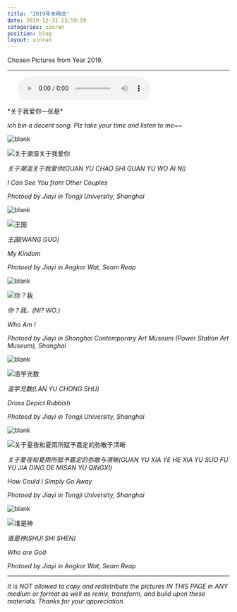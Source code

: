 ```yaml
---
title: "2019年末精选"
date: 2019-12-31 23:59:59
categories: xinran
position: blog
layout: xinran
---
```


Chosen Pictures from Year 2019.

---

<ul class="list-inline text-center">
<audio controls="controls">
    <source src="http://music.163.com/song/media/outer/url?id=16435049.mp3" type="audio/ogg">
    <source src="http://music.163.com/song/media/outer/url?id=16435049.mp3" type="audio/mpeg">
<embed height="50" width="1500" src="http://music.163.com/song/media/outer/url?id=16435049.mp3" />
</audio>
</ul>
*关于我爱你—张悬*

*ich bin a decent song. Plz take your time and listen to me~~*

![blank](/assets/img/placeholder.png)

![关于潮湿关于我爱你](https://s1.ax1x.com/2020/09/05/wEKXh6.jpg)

*关于潮湿关于我爱你(GUAN YU CHAO SHI GUAN YU WO AI NI)*

*I Can See You from Other Couples*

*Photoed by Jiayi in Tongji University, Shanghai*

![blank](/assets/img/placeholder.png)

![王国](https://s1.ax1x.com/2020/09/05/wEKOtx.jpg)

*王国(WANG GUO)*

*My Kindom*

*Photoed by Jiayi in Angkor Wat, Seam Reap*

![blank](/assets/img/placeholder.png)

![你？我](https://s1.ax1x.com/2020/09/05/wEKLA1.jpg)

*你？我。(NI? WO.)*

*Who Am I*

*Photoed by Jiayi in Shanghai Contemporary Art Museum (Power Station Art Museum), Shanghai*

![blank](/assets/img/placeholder.png)

![滥竽充数](https://s1.ax1x.com/2020/09/05/wEKb7R.jpg)

*滥竽充数(LAN YU CHONG SHU)*

*Dross Depict Rubbish*

*Photoed by Jiayi in Tongji University, Shanghai*

![blank](/assets/img/placeholder.png)

![关于夏夜和夏雨所赋予嘉定的弥散于清晰](https://s1.ax1x.com/2020/09/05/wEKHB9.jpg)

*关于夏夜和夏雨所赋予嘉定的弥散与清晰(GUAN YU XIA YE HE XIA YU SUO FU YU JIA DING DE MISAN YU QINGXI)*

*How Could I Simply Go Away*

*Photoed by Jiayi in Tongji University, Shanghai*

![blank](/assets/img/placeholder.png)

![谁是神](https://s1.ax1x.com/2020/09/05/wEK7nJ.jpg)

*谁是神(SHUI SHI SHEN)*

*Who are God*

*Photoed by Jiayi in Angkor Wat, Seam Reap*

---

*It is NOT allowed to copy and redistribute the pictures IN THIS PAGE in ANY medium or format as well as remix, transform, and build upon these materials. Thanks for your appreciation.*
